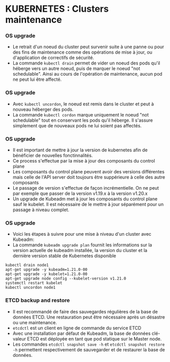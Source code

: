 # KUBERNETES : Clusters maintenance

### OS upgrade

- Le retrait d'un noeud du cluster peut survenir suite à une panne ou pour des fins de maintenance comme des opérations de mise à jour, ou d'application de correctifs de sécurité.
- La commande `kubectl drain` permet de vider un noeud des pods qu'il héberge vers un autre noeud, puis de marquer le noeud "not schedulable". Ainsi au cours de l'opération de maintenance, aucun pod ne peut lui être affecté.


### OS upgrade

- Avec `kubectl uncordon`, le noeud est remis dans le cluster et peut à nouveau héberger des pods.
- La commande `kubectl cordon` marque uniquement le noeud "not schedulable" tout en conservant les pods qu'il héberge. Il s'assure simplement que de nouveaux pods ne lui soient pas affectés.


### OS upgrade

- Il est important de mettre à jour la version de kubernetes afin de bénéficier de nouvelles fonctinnalités. 
- Ce process s'effectue par la mise à jour des composants du control plane
- Les composants du control plane peuvent avoir des versions différentes mais celle de l'API server doit toujours être suppérieure à celle des autre composants
- Le passage de version s'effectue de façon incrémentielle. On ne peut par exemple que passer de la version v1.19.x à la version v1.20.x
- Un upgrade de Kubeadm met à jour les composants du control plane sauf le kubelet. Il est nécessaire de le mettre à jour séparément pour un passage à niveau complet.


### OS upgrade

- Voici les étapes à suivre pour une mise à niveau d'un cluster avec Kubeadm: 
- La commande `kubeadm upgrade plan` fournit les informations sur la version actuelle de kubeadm installée, la version du cluster et la dernière version stable de Kubernetes disponible 
 ```console
 kubectl drain node1
 apt-get upgrade -y kubeadm=1.21.0-00
 apt-get upgrade -y kubelet=1.21.0-00
 apt-get upgrade node config --kubelet-version v1.21.0
 systemctl restart kubelet
 kubectl uncordon node1
 ```

### ETCD backup and restore

- Il est recommandé de faire des sauvegardes régulières de la base de données ETCD. Une restauration peut être nécessaire après un désastre ou une maintenance.
- `etcdctl` est un client en ligne de commande du service ETCD
- Avec une installation par défaut de Kubeadm, la base de données clé-valeur ETCD est déployée en tant que pod statique sur le Master node.
- Les commandes `etcdctl snapshot save -h` et `etcdctl snapshot restore -h` permettent respectivement de sauvegarder et de restaurer la base de données.

